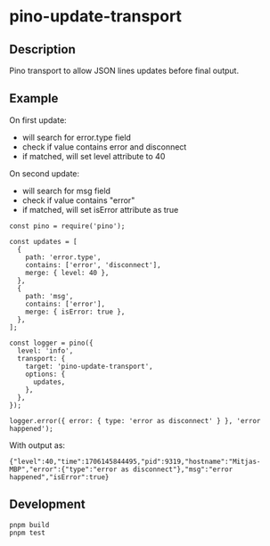 # pino-update-transport

## Description

Pino transport to allow JSON lines updates before final output.

## Example

On first update:

- will search for error.type field
- check if value contains error and disconnect
- if matched, will set level attribute to 40

On second update:

- will search for msg field
- check if value contains "error"
- if matched, will set isError attribute as true

```
const pino = require('pino');

const updates = [
  {
    path: 'error.type',
    contains: ['error', 'disconnect'],
    merge: { level: 40 },
  },
  {
    path: 'msg',
    contains: ['error'],
    merge: { isError: true },
  },
];

const logger = pino({
  level: 'info',
  transport: {
    target: 'pino-update-transport',
    options: {
      updates,
    },
  },
});

logger.error({ error: { type: 'error as disconnect' } }, 'error happened');
```

With output as:

```
{"level":40,"time":1706145844495,"pid":9319,"hostname":"Mitjas-MBP","error":{"type":"error as disconnect"},"msg":"error happened","isError":true}
```

## Development

```
pnpm build
pnpm test
```
